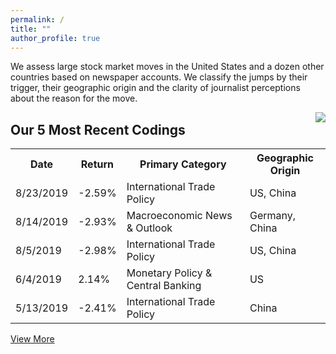 ```yaml
---
permalink: /
title: ""
author_profile: true
---
```


We assess large stock market moves in the United States and a dozen other countries based on newspaper accounts. We classify the jumps by their trigger, their geographic origin and the clarity of journalist perceptions about the reason for the move.

<a href='https://docs.google.com/spreadsheets/d/1BtWwJ-DSvbxsfPoDShWBvEgVbbt65C1g5qiDQST4Sic/edit#gid=1174245246'><img style="float:right;" src='https://stockjumpswebsite.github.io/stockjumps/files/fig1v2.png'></a> 

<h2><b>Our 5 Most Recent Codings</b></h2>
<table>
  <tr>
    <th>Date</th>
    <th>Return</th>
    <th>Primary Category</th>
    <th>Geographic Origin</th>
  </tr>
  <tr>
    <td>8/23/2019</td>
    <td>-2.59%</td>
    <td>International Trade Policy</td>
    <td>US, China</td>
  </tr>
  <tr>
    <td>8/14/2019</td>
    <td>-2.93%</td>
    <td>Macroeconomic News & Outlook</td>
    <td>Germany, China</td>
  </tr>
  <tr>
    <td>8/5/2019</td>
    <td>-2.98%</td>
    <td>International Trade Policy</td>
    <td>US, China</td>
  </tr>
  <tr>
    <td>6/4/2019</td>
    <td>2.14%</td>
    <td>Monetary Policy & Central Banking</td>
    <td>US</td>
  </tr>
  <tr>
    <td>5/13/2019</td>
    <td>-2.41%</td>
    <td>International Trade Policy</td>
    <td>China</td>
  </tr>
</table>
  <a href="https://docs.google.com/spreadsheets/d/1BtWwJ-DSvbxsfPoDShWBvEgVbbt65C1g5qiDQST4Sic/edit#gid=1174245246" target="_blank">View More</a>

